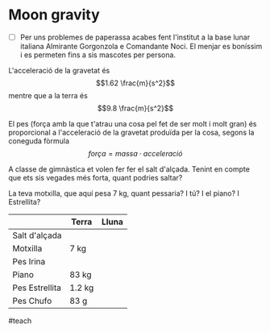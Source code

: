 # Moon gravity
- [ ] Per uns problemes de paperassa acabes fent l'institut a la base lunar italiana Almirante Gorgonzola e Comandante Noci. El menjar es boníssim i es permeten fins a sis mascotes per persona.

L'acceleració de la gravetat és $$1.62 \frac{m}{s^2}$$ mentre que a la terra és  $$9.8 \frac{m}{s^2}$$

El pes (força amb la que t'atrau una cosa pel fet de ser molt i molt gran) és proporcional a l'acceleració de la gravetat produïda per la cosa, segons la coneguda fòrmula $$força = massa \cdot acceleració$$

A classe de gimnàstica et volen fer fer el salt d'alçada. Tenint en compte que ets sis vegades més forta, quant podries saltar?

La teva motxilla, que aquí pesa 7 kg, quant pessaria? I tú? I el piano? I Estrellita? 

|  | Terra | Lluna| 
|---|----------|---------|
| Salt d'alçada|||
|Motxilla| 7 kg ||
|Pes Irina|||
| Piano | 83 kg||
|Pes Estrellita| 1.2 kg||
|Pes Chufo|83 g||

#teach